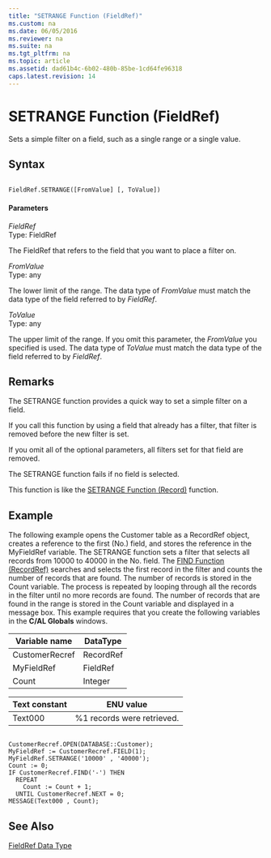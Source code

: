 ```yaml
---
title: "SETRANGE Function (FieldRef)"
ms.custom: na
ms.date: 06/05/2016
ms.reviewer: na
ms.suite: na
ms.tgt_pltfrm: na
ms.topic: article
ms.assetid: dad61b4c-6b02-480b-85be-1cd64fe96318
caps.latest.revision: 14
---
```

# SETRANGE Function (FieldRef)
Sets a simple filter on a field, such as a single range or a single value.  
  
## Syntax  
  
```  
  
FieldRef.SETRANGE([FromValue] [, ToValue])  
```  
  
#### Parameters  
 *FieldRef*  
 Type: FieldRef  
  
 The FieldRef that refers to the field that you want to place a filter on.  
  
 *FromValue*  
 Type: any  
  
 The lower limit of the range. The data type of *FromValue* must match the data type of the field referred to by *FieldRef*.  
  
 *ToValue*  
 Type: any  
  
 The upper limit of the range. If you omit this parameter, the *FromValue* you specified is used. The data type of *ToValue* must match the data type of the field referred to by *FieldRef*.  
  
## Remarks  
 The SETRANGE function provides a quick way to set a simple filter on a field.  
  
 If you call this function by using a field that already has a filter, that filter is removed before the new filter is set.  
  
 If you omit all of the optional parameters, all filters set for that field are removed.  
  
 The SETRANGE function fails if no field is selected.  
  
 This function is like the [SETRANGE Function \(Record\)](../dynamics-nav/SETRANGE-Function--Record-.md) function.  
  
## Example  
 The following example opens the Customer table as a RecordRef object, creates a reference to the first \(No.\) field, and stores the reference in the MyFieldRef variable. The SETRANGE function sets a filter that selects all records from 10000 to 40000 in the No. field. The [FIND Function \(RecordRef\)](../dynamics-nav/FIND-Function--RecordRef-.md) searches and selects the first record in the filter and counts the number of records that are found. The number of records is stored in the Count variable. The process is repeated by looping through all the records in the filter until no more records are found. The number of records that are found in the range is stored in the Count variable and displayed in a message box. This example requires that you create the following variables in the **C\/AL Globals** windows.  
  
|Variable name|DataType|  
|-------------------|--------------|  
|CustomerRecref|RecordRef|  
|MyFieldRef|FieldRef|  
|Count|Integer|  
  
|Text constant|ENU value|  
|-------------------|---------------|  
|Text000|%1 records were retrieved.|  
  
```  
  
CustomerRecref.OPEN(DATABASE::Customer);  
MyFieldRef := CustomerRecref.FIELD(1);  
MyFieldRef.SETRANGE('10000' , '40000');  
Count := 0;  
IF CustomerRecref.FIND('-') THEN  
  REPEAT  
    Count := Count + 1;  
  UNTIL CustomerRecref.NEXT = 0;  
MESSAGE(Text000 , Count);  
```  
  
## See Also  
 [FieldRef Data Type](../dynamics-nav/FieldRef-Data-Type.md)